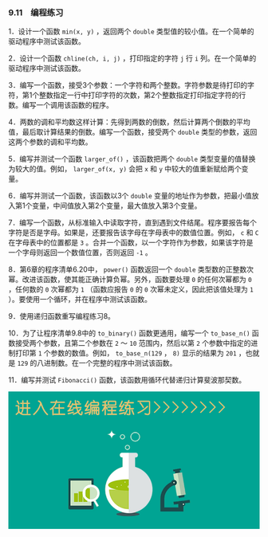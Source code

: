 ### 9.11　编程练习

1．设计一个函数 `min(x, y)` ，返回两个 `double` 类型值的较小值。在一个简单的驱动程序中测试该函数。

2．设计一个函数 `chline(ch, i, j)` ，打印指定的字符 `j` 行 `i` 列。在一个简单的驱动程序中测试该函数。

3．编写一个函数，接受3个参数：一个字符和两个整数。字符参数是待打印的字符，第1个整数指定一行中打印字符的次数，第2个整数指定打印指定字符的行数。编写一个调用该函数的程序。

4．两数的调和平均数这样计算：先得到两数的倒数，然后计算两个倒数的平均值，最后取计算结果的倒数。编写一个函数，接受两个 `double` 类型的参数，返回这两个参数的调和平均数。

5．编写并测试一个函数 `larger_of()` ，该函数把两个 `double` 类型变量的值替换为较大的值。例如， `larger_of(x, y)` 会把 `x` 和 `y` 中较大的值重新赋给两个变量。

6．编写并测试一个函数，该函数以3个 `double` 变量的地址作为参数，把最小值放入第1个变量，中间值放入第2个变量，最大值放入第3个变量。

7．编写一个函数，从标准输入中读取字符，直到遇到文件结尾。程序要报告每个字符是否是字母。如果是，还要报告该字母在字母表中的数值位置。例如， `c` 和 `C` 在字母表中的位置都是 `3` 。合并一个函数，以一个字符作为参数，如果该字符是一个字母则返回一个数值位置，否则返回 `-1` 。

8．第6章的程序清单6.20中， `power()` 函数返回一个 `double` 类型数的正整数次幂。改进该函数，使其能正确计算负幂。另外，函数要处理 `0` 的任何次幂都为 `0` ，任何数的 `0` 次幂都为 `1` （函数应报告 `0` 的 `0` 次幂未定义，因此把该值处理为 `1` ）。要使用一个循环，并在程序中测试该函数。

9．使用递归函数重写编程练习8。

10．为了让程序清单9.8中的 `to_binary()` 函数更通用，编写一个 `to_base_n()` 函数接受两个参数，且第二个参数在 `2` ～ `10` 范围内，然后以第 `2` 个参数中指定的进制打印第 `1` 个参数的数值。例如， `to_base_n(129` ，  `8)` 显示的结果为 `201` ，也就是 `129` 的八进制数。在一个完整的程序中测试该函数。

11．编写并测试 `Fibonacci()` 函数，该函数用循环代替递归计算斐波那契数。



![20200312A03C42C8.jpg](../images/20200312A03C42C8.jpg)
